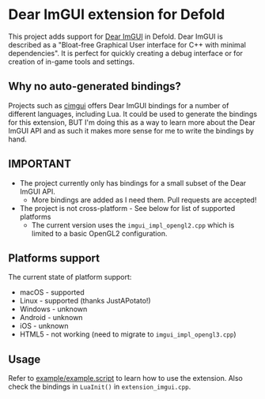 # Dear ImGUI extension for Defold
This project adds support for [Dear ImGUI](https://github.com/ocornut/imgui) in Defold. Dear ImGUI is described as a "Bloat-free Graphical User interface for C++ with minimal dependencies". It is perfect for quickly creating a debug interface or for creation of in-game tools and settings.


## Why no auto-generated bindings?
Projects such as [cimgui](https://github.com/cimgui/cimgui) offers Dear ImGUI bindings for a number of different languages, including Lua. It could be used  to generate the bindings for this extension, BUT I'm doing this as a way to learn more about the Dear ImGUI API and as such it makes more sense for me to write the bindings by hand.


## IMPORTANT
* The project currently only has bindings for a small subset of the Dear ImGUI API.
  * More bindings are added as I need them. Pull requests are accepted!
* The project is not cross-platform - See below for list of supported platforms
  * The current version uses the `imgui_impl_opengl2.cpp` which is limited to a basic OpenGL2 configuration.


## Platforms support
The current state of platform support:

* macOS - supported
* Linux - supported (thanks JustAPotato!)
* Windows - unknown
* Android - unknown
* iOS - unknown
* HTML5 - not working (need to migrate to `imgui_impl_opengl3.cpp`)


## Usage
Refer to [example/example.script](/example/example.script) to learn how to use the extension. Also check the bindings in `LuaInit()` in `extension_imgui.cpp`.
